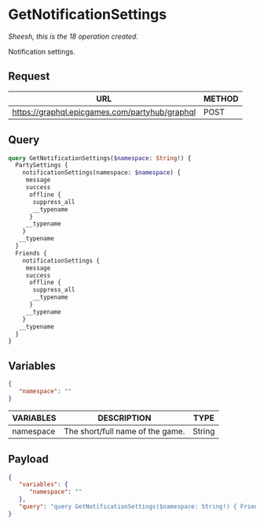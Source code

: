 # GetNotificationSettings
*Sheesh, this is the 18 operation created.*

Notification settings.

## Request
| URL | METHOD |
| - | - |
| https://graphql.epicgames.com/partyhub/graphql | POST |

## Query
```graphql
query GetNotificationSettings($namespace: String!) {
  PartySettings {
    notificationSettings(namespace: $namespace) {
     message
     success
      offline {
       suppress_all
       __typename
      }
     __typename
    }
   __typename
  }
  Friends {
    notificationSettings {
     message
     success
      offline {
       suppress_all
       __typename
      }
     __typename
    }
   __typename
  }
}
```

## Variables
```json
{
   "namespace": ""
}
```
| VARIABLES | DESCRIPTION | TYPE |
| - | - | - |
| namespace | The short/full name of the game. | String |

## Payload
```json
{
   "variables": {
      "namespace": ""
   },
   "query": "query GetNotificationSettings($namespace: String!) { Friends { __typename notificationSettings { __typename offline { __typename suppress_all } success message } } PartySettings { __typename notificationSettings(namespace: $namespace) { __typename offline { __typename suppress_all } success message } } }"
}
```
